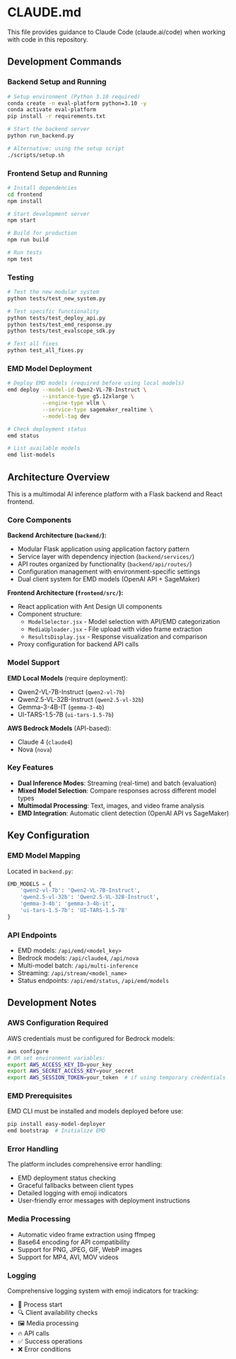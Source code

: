 # CLAUDE.md

This file provides guidance to Claude Code (claude.ai/code) when working with code in this repository.

## Development Commands

### Backend Setup and Running
```bash
# Setup environment (Python 3.10 required)
conda create -n eval-platform python=3.10 -y
conda activate eval-platform
pip install -r requirements.txt

# Start the backend server
python run_backend.py

# Alternative: using the setup script
./scripts/setup.sh
```

### Frontend Setup and Running  
```bash
# Install dependencies
cd frontend
npm install

# Start development server
npm start

# Build for production
npm run build

# Run tests
npm test
```

### Testing
```bash
# Test the new modular system
python tests/test_new_system.py

# Test specific functionality
python tests/test_deploy_api.py
python tests/test_emd_response.py
python tests/test_evalscope_sdk.py

# Test all fixes
python test_all_fixes.py
```

### EMD Model Deployment
```bash
# Deploy EMD models (required before using local models)
emd deploy --model-id Qwen2-VL-7B-Instruct \
           --instance-type g5.12xlarge \
           --engine-type vllm \
           --service-type sagemaker_realtime \
           --model-tag dev

# Check deployment status
emd status

# List available models  
emd list-models
```

## Architecture Overview

This is a multimodal AI inference platform with a Flask backend and React frontend.

### Core Components

**Backend Architecture (`backend/`):**
- Modular Flask application using application factory pattern
- Service layer with dependency injection (`backend/services/`)
- API routes organized by functionality (`backend/api/routes/`)
- Configuration management with environment-specific settings
- Dual client system for EMD models (OpenAI API + SageMaker)

**Frontend Architecture (`frontend/src/`):**
- React application with Ant Design UI components
- Component structure:
  - `ModelSelector.jsx` - Model selection with API/EMD categorization
  - `MediaUploader.jsx` - File upload with video frame extraction
  - `ResultsDisplay.jsx` - Response visualization and comparison
- Proxy configuration for backend API calls

### Model Support

**EMD Local Models** (require deployment):
- Qwen2-VL-7B-Instruct (`qwen2-vl-7b`)
- Qwen2.5-VL-32B-Instruct (`qwen2.5-vl-32b`) 
- Gemma-3-4B-IT (`gemma-3-4b`)
- UI-TARS-1.5-7B (`ui-tars-1.5-7b`)

**AWS Bedrock Models** (API-based):
- Claude 4 (`claude4`)
- Nova (`nova`)

### Key Features
- **Dual Inference Modes**: Streaming (real-time) and batch (evaluation)
- **Mixed Model Selection**: Compare responses across different model types
- **Multimodal Processing**: Text, images, and video frame analysis
- **EMD Integration**: Automatic client detection (OpenAI API vs SageMaker)

## Key Configuration

### EMD Model Mapping
Located in `backend.py`:
```python
EMD_MODELS = {
    'qwen2-vl-7b': 'Qwen2-VL-7B-Instruct',
    'qwen2.5-vl-32b': 'Qwen2.5-VL-32B-Instruct',
    'gemma-3-4b': 'gemma-3-4b-it',
    'ui-tars-1.5-7b': 'UI-TARS-1.5-7B'
}
```

### API Endpoints
- EMD models: `/api/emd/<model_key>`
- Bedrock models: `/api/claude4`, `/api/nova`
- Multi-model batch: `/api/multi-inference`
- Streaming: `/api/stream/<model_name>`
- Status endpoints: `/api/emd/status`, `/api/emd/models`

## Development Notes

### AWS Configuration Required
AWS credentials must be configured for Bedrock models:
```bash
aws configure
# OR set environment variables:
export AWS_ACCESS_KEY_ID=your_key
export AWS_SECRET_ACCESS_KEY=your_secret
export AWS_SESSION_TOKEN=your_token  # if using temporary credentials
```

### EMD Prerequisites
EMD CLI must be installed and models deployed before use:
```bash
pip install easy-model-deployer
emd bootstrap  # Initialize EMD
```

### Error Handling
The platform includes comprehensive error handling:
- EMD deployment status checking
- Graceful fallbacks between client types
- Detailed logging with emoji indicators
- User-friendly error messages with deployment instructions

### Media Processing
- Automatic video frame extraction using ffmpeg
- Base64 encoding for API compatibility
- Support for PNG, JPEG, GIF, WebP images
- Support for MP4, AVI, MOV videos

### Logging
Comprehensive logging system with emoji indicators for tracking:
- 🚀 Process start
- 🔍 Client availability checks  
- 🖼️ Media processing
- 🔥 API calls
- ✅ Success operations
- ❌ Error conditions